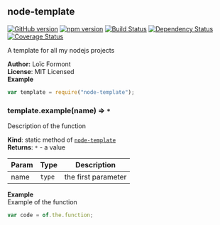 <a name="module_node-template"></a>

## node-template
[![GitHub version](https://badge.fury.io/gh/pouc%2Fnode-template.svg)](https://badge.fury.io/gh/pouc%2Fnode-template)[![npm version](https://badge.fury.io/js/node-template.svg)](https://badge.fury.io/js/node-template)[![Build Status](https://travis-ci.org/pouc/node-template.svg?branch=master)](https://travis-ci.org/pouc/node-template)[![Dependency Status](https://gemnasium.com/badges/github.com/pouc/node-template.svg)](https://gemnasium.com/github.com/pouc/node-template)[![Coverage Status](https://coveralls.io/repos/github/pouc/node-template/badge.svg?branch=master)](https://coveralls.io/github/pouc/node-template?branch=master)A template for all my nodejs projects

**Author:** Lo&iuml;c Formont  
**License**: MIT Licensed  
**Example**  
```javascriptvar template = require("node-template");```
<a name="module_node-template.example"></a>

### template.example(name) ⇒ <code>\*</code>
Description of the function

**Kind**: static method of <code>[node-template](#module_node-template)</code>  
**Returns**: <code>\*</code> - a value  

| Param | Type | Description |
| --- | --- | --- |
| name | <code>type</code> | the first parameter |

**Example**  
Example of the function```javascriptvar code = of.the.function;```
